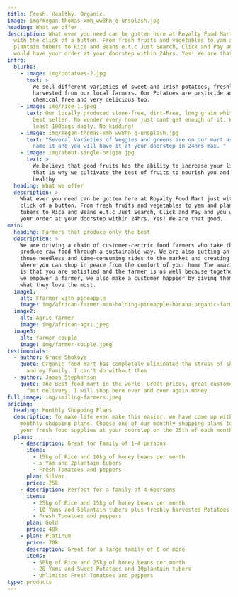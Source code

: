 ```yaml
---
title: Fresh. Healthy. Organic.
image: img/megan-thomas-xmh_ww8hn_q-unsplash.jpg
heading: What we offer
description: What ever you need can be gotten here at Royalty Food Mart just
  with the click of a button. From fresh fruits and vegetables to yam and
  plantain tubers to Rice and Beans e.t.c Just Search, Click and Pay and you
  would have your order at your doorstep within 24hrs. Yes! We are that good
intro:
  blurbs:
    - image: img/potatoes-2.jpg
      text: >
        We sell different varieties of sweet and Irish potatoes, freshly
        harvested from our local farmers. Our Potatoes are pesticide and
        chemical free and very delicious too. 
    - image: img/rice-1.jpeg
      text: Our locally produced stone-free, dirt-Free, long grain white rice is our
        best seller. No wonder every home just cant get enough of it. We sell at
        least 100bags daily. No kidding!
    - image: img/megan-thomas-xmh_ww8hn_q-unsplash.jpg
      text: "Several Varieties of Veggies and greens are on our mart as well. Just
        name it and you will have it at your doorstep in 24hrs max. "
    - image: img/about-single-origin.jpg
      text: >
        We believe that good fruits has the ability to increase your life span.
        that is why we cultivate the best of fruits to nourish you and keep you
        healthy
  heading: What we offer
  description: >
    What ever you need can be gotten here at Royalty Food Mart just with the
    click of a button. From fresh fruits and vegetables to yam and plantain
    tubers to Rice and Beans e.t.c Just Search, Click and Pay and you would have
    your order at your doorstep within 24hrs. Yes! We are that good.
main:
  heading: Farmers that produce only the best
  description: >
    We are driving a chain of customer-centric food farmers who take the time to
    produce raw food through a sustainable way. We are also putting an end to
    those needless and time-consuming rides to the market and creating an avenue
    where you can shop in peace from the comfort of your home The amazing part
    is that you are satisfied and the farmer is as well because together while
    we empower a farmer, we also make a customer happier by giving them time to
    what they love the most.
  image1:
    alt: Ffarmer with pineapple
    image: img/african-farmer-man-holding-pineapple-banana-organic-farm-with-smile-happy-agriculture-cultivation-concept_73622-1403.jpeg
  image2:
    alt: Agric farmer
    image: img/african-agri.jpeg
  image3:
    alt: farmer couple
    image: img/farmer-couple.jpeg
testimonials:
  - author: Grace Shokoye
    quote: Organic food mart has completely eliminated the stress of shopping for me
      and my Family. I can't do without them
  - author: James Stephenson
    quote: The Best food mart in the world. Great prices, great customer service,
      fast delivery. I will shop here over and over again.money
full_image: img/smiling-farmers.jpeg
pricing:
  heading: Monthly Shopping Plans
  description: To make life even make this easier, we have come up with our
    monthly shopping plans. Choose one of our monthly shopping plans to receive
    your fresh food supplies at your doorstep on the 25th of each month.
  plans:
    - description: Great for Family of 1-4 persons
      items:
        - 15kg of Rice and 10kg of honey beans per month
        - 5 Yam and 2plantain tubers
        - Fresh Tomatoes and peppers
      plan: Silver
      price: 25k
    - description: Perfect for a family of 4-6persons
      items:
        - 25kg of Rice and 15kg of honey beans per month
        - 10 Yams and 5plantain tubers plus freshly harvested Potatoes
        - Fresh Tomatoes and peppers
      plan: Gold
      price: 48k
    - plan: Platinum
      price: 70k
      description: Great for a large family of 6 or more
      items:
        - 50kg of Rice and 25kg of honey beans per month
        - 20 Yams and Sweet Potatoes and 10plantain tubers
        - Unlimited Fresh Tomatoes and peppers
type: products
---
```

